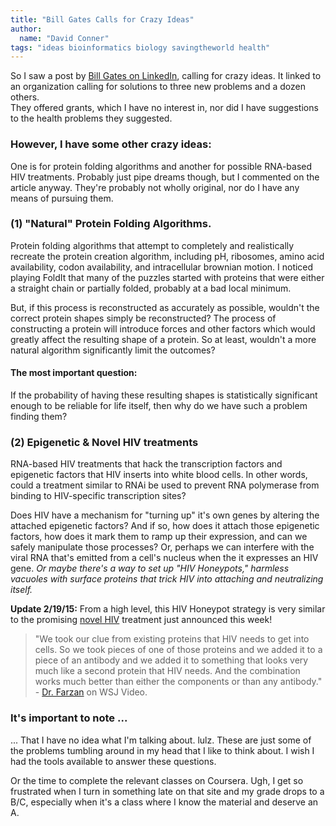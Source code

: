 ```yaml
---
title: "Bill Gates Calls for Crazy Ideas"
author:
  name: "David Conner"
tags: "ideas bioinformatics biology savingtheworld health"
---
```


So I saw a post by [Bill Gates on LinkedIn](https://www.linkedin.com/pulse/article/20141021225933-251749025-a-call-for-crazy-ideas), 
calling for crazy ideas.  It linked to an organization calling for solutions to three new problems and a dozen others.  
They offered grants, which I have no interest in, nor did I have suggestions to the health problems they suggested.

### However, I have some other crazy ideas:

One is for protein folding algorithms and another for possible RNA-based HIV treatments. Probably just pipe dreams 
though, but I commented on the article anyway.  They're probably not wholly original, nor do I have any means of
pursuing them.

### (1) "Natural" Protein Folding Algorithms. 

Protein folding algorithms that attempt to completely and realistically recreate the protein creation algorithm, 
including pH, ribosomes, amino acid availability, codon availability, and intracellular brownian motion.  I noticed 
playing FoldIt that many of the puzzles started with proteins that were either a straight chain or partially folded, 
probably at a bad local minimum. 

But, if this process is reconstructed as accurately as possible, wouldn't the correct protein shapes simply be 
reconstructed? The process of constructing a protein will introduce forces and other factors which would greatly 
affect the resulting shape of a protein. So at least, wouldn't a more natural algorithm significantly limit the outcomes? 

#### The most important question:

If the probability of having these resulting shapes is statistically significant enough to be 
reliable for life itself, then why do we have such a problem finding them?

### (2) Epigenetic & Novel HIV treatments

RNA-based HIV treatments that hack the transcription factors and epigenetic factors that HIV inserts into white blood 
cells. In other words, could a treatment similar to RNAi be used to prevent RNA polymerase from binding to HIV-specific 
transcription sites? 

Does HIV have a mechanism for "turning up" it's own genes by altering the attached epigenetic 
factors? And if so, how does it attach those epigenetic factors, how does it mark them to ramp up their expression, 
and can we safely manipulate those processes? Or, perhaps we can interfere with the viral RNA that's emitted from a 
cell's nucleus when the it expresses an HIV gene. *Or maybe there's a way to set up "HIV Honeypots," harmless vacuoles 
with surface proteins that trick HIV into attaching and neutralizing itself.*

**Update 2/19/15:** From a high level, this HIV Honeypot strategy is very similar to the promising [novel HIV](http://www.latimes.com/science/sciencenow/la-sci-sn-hiv-vaccine-20150217-story.html) treatment just announced this week!

> "We took our clue from existing proteins that HIV needs to get into cells.  So we took pieces of one of those proteins and we added it to a piece of an antibody and we added it to something that looks very much like a second protein that HIV needs.  And the combination works much better than either the components or than any antibody." - [Dr. Farzan](http://www.wsj.com/video/molecule-shows-ability-to-block-aids-virus/CDD968BE-D773-44F3-8788-C22219D0A838.html) on WSJ Video.

### It's important to note ...

... That I have no idea what I'm talking about. lulz.  These are just some of the problems tumbling around in my head
that I like to think about.  I wish I had the tools available to answer these questions. 

Or the time to complete the relevant classes on Coursera.  Ugh, I get so frustrated when I turn in something late on that site 
and my grade drops to a B/C, especially when it's a class where I know the material and deserve an A. 